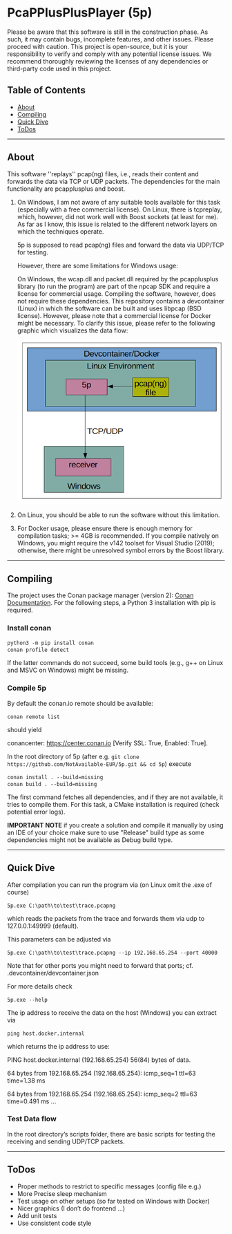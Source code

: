 # **P**ca**PP**lus**P**lus**P**layer (5p)

Please be aware that this software is still in the construction phase. As such, it may contain bugs, incomplete features, and other issues.
Please proceed with caution.
This project is open-source, but it is your responsibility to verify and comply with any potential license issues.
We recommend thoroughly reviewing the licenses of any dependencies or third-party code used in this project.

## Table of Contents

- [About](#about)
- [Compiling](#compiling)
- [Quick Dive](#quick-dive)
- [ToDos](#todos)


---
<a name="about"></a>
## About

This software ''replays'' pcap(ng) files, i.e., reads their content and forwards the data via TCP or UDP packets.
The dependencies for the main functionality are pcapplusplus and boost.

1. On Windows, I am not aware of any suitable tools available for this task (especially with a free commercial license).
    On Linux, there is tcpreplay, which, however, did not work well with Boost sockets (at least for me).
    As far as I know, this issue is related to the different network layers on which the techniques operate.

    5p is supposed to read pcap(ng) files and forward the data via UDP/TCP for testing.

    However, there are some limitations for Windows usage:

    On Windows, the wcap.dll and packet.dll required by the pcapplusplus library (to run the program) are part of the npcap SDK and require a license for commercial usage.
    Compiling the software, however, does not require these dependencies.
    This repository contains a devcontainer (Linux) in which the software can be built and uses libpcap (BSD license).
    However, please note that a commercial license for Docker might be necessary.
    To clarify this issue, please refer to the following graphic which visualizes the data flow:

    ![dataflow](./docs/assets/dataflow.png)


2. On Linux, you should be able to run the software without this limitation.

3. For Docker usage, please ensure there is enough memory for compilation tasks; >= 4GB is recommended.
If you compile natively on Windows, you might require the v142 toolset for Visual Studio (2019); otherwise, there might be unresolved symbol errors by the Boost library.

---
<a name="compiling"></a>
## Compiling

The project uses the Conan package manager (version 2): [Conan Documentation](https://docs.conan.io/2/tutorial.html). For the following steps, a Python 3 installation with pip is required.

### Install conan

```shell
python3 -m pip install conan
conan profile detect
```

If the latter commands do not succeed, some build tools (e.g., g++ on Linux and MSVC on Windows) might be missing.

### Compile 5p

By default the conan.io remote should be available:

```shell
conan remote list
```

should yield

conancenter: https://center.conan.io [Verify SSL: True, Enabled: True].

In the root directory of 5p (after e.g. `git clone https://github.com/NotAvailable-EUR/5p.git && cd 5p`) execute

```shell
conan install . --build=missing
conan build . --build=missing
```

The first command fetches all dependencies, and if they are not available, it tries to compile them. For this task, a CMake installation is required (check potential error logs).

**IMPORTANT NOTE** if you create a solution and compile it manually by using an IDE of your choice make sure to use "Release" build type as some dependencies might not be available as Debug build type.


---
<a name="quick-dive"></a>
## Quick Dive

After compilation you can run the program via (on Linux omit the .exe of course)

```
5p.exe C:\path\to\test\trace.pcapng
```

which reads the packets from the trace and forwards them via udp to 127.0.0.1:49999 (default).

This parameters can be adjusted via

```
5p.exe C:\path\to\test\trace.pcapng --ip 192.168.65.254 --port 40000
```

Note that for other ports you might need to forward that ports; cf. .devcontainer/devcontainer.json


For more details check
```
5p.exe --help
```


The ip address to receive the data on the host (Windows) you can extract via

```shell
ping host.docker.internal
```

which returns the ip address to use:

PING host.docker.internal (192.168.65.254) 56(84) bytes of data.

64 bytes from 192.168.65.254 (192.168.65.254): icmp_seq=1 ttl=63 time=1.38 ms

64 bytes from 192.168.65.254 (192.168.65.254): icmp_seq=2 ttl=63 time=0.491 ms
...



### Test Data flow

In the root directory’s scripts folder, there are basic scripts for testing the receiving and sending UDP/TCP packets.


---
<a name="todos"></a>
## ToDos

- Proper methods to restrict to specific messages (config file e.g.)
- More Precise sleep mechanism
- Test usage on other setups (so far tested on Windows with Docker)
- Nicer graphics (I don’t do frontend ...)
- Add unit tests
- Use consistent code style 